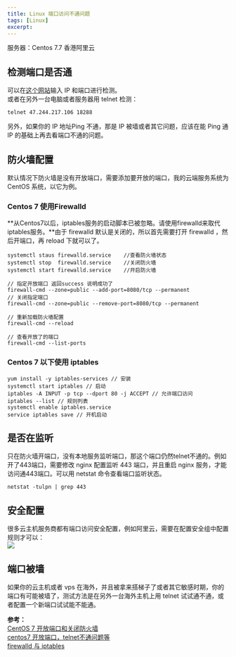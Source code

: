 ```yaml
---
title: Linux 端口访问不通问题
tags: [Linux]
excerpt:
---
```


服务器：Centos 7.7 香港阿里云

## 检测端口是否通
可以在[这个网站](http://tool.chinaz.com/port/)输入 IP 和端口进行检测。  
或者在另外一台电脑或者服务器用 telnet 检测：  
```
telnet 47.244.217.106 18288
```
另外，如果你的 IP 地址Ping 不通，那是 IP 被墙或者其它问题，应该在能 Ping 通 IP 的基础上再去看端口不通的问题。

## 防火墙配置
默认情况下防火墙是没有开放端口，需要添加要开放的端口，我的云端服务系统为 CentOS 系统，以它为例。
### Centos 7 使用Firewalld
**从Centos7以后，iptables服务的启动脚本已被忽略。请使用firewalld来取代iptables服务。**由于 firewalld 默认是关闭的，所以首先需要打开 firewalld ，然后开端口，再 reload 下就可以了。  
```
systemctl staus firewalld.service    //查看防火墙状态
systemctl stop  firewalld.service    //关闭防火墙
systemctl start firewalld.service    //开启防火墙

// 指定开放端口 返回success 说明成功了
firewall-cmd --zone=public --add-port=8080/tcp --permanent
// 关闭指定端口
firewall-cmd --zone=public --remove-port=8080/tcp --permanent

// 重新加载防火墙配置
firewall-cmd --reload

// 查看开放了的端口
firewall-cmd --list-ports

```
### Centos 7 以下使用 iptables
```
yum install -y iptables-services // 安装
systemctl start iptables // 启动
iptables -A INPUT -p tcp --dport 80 -j ACCEPT // 允许端口访问
iptables --list // 规则列表
systemctl enable iptables.service
service iptables save // 开机启动
```

## 是否在监听
只在防火墙开端口，没有本地服务监听端口，那这个端口仍然telnet不通的。例如开了443端口，需要修改 nginx 配置监听 443 端口，并且重启 nginx 服务，才能访问通443端口。可以用 netstat 命令查看端口监听状态。  
```
netstat -tulpn | grep 443
```

## 安全配置
很多云主机服务商都有端口访问安全配置，例如阿里云，需要在配置安全组中配置规则才可以：  
![]({{site.url}}/downloads/ports/ali_peizhi.png)  

## 端口被墙
如果你的云主机或者 vps 在海外，并且被拿来搭梯子了或者其它敏感时期，你的端口有可能被墙了，测试方法是在另外一台海外主机上用 telnet 试试通不通，或者配置一个新端口试试能不能通。

**参考：**  
[CentOS 7 开放端口和关闭防火墙](http://16bing.com/2017/08/08/centos-7-open-port/)  
[centos7 开放端口，telnet不通问题等](https://blog.csdn.net/qq_38380025/article/details/100535707)  
[firewalld 与 iptables](https://www.jianshu.com/p/70f7efe3a227)  


